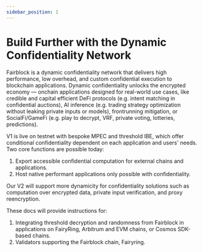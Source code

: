 ```yaml
---
sidebar_position: 1
---
```


# Build Further with the Dynamic Confidentiality Network

Fairblock is a dynamic confidentiality network that delivers high performance, low overhead, and custom confidential execution to blockchain applications. Dynamic confidentiality unlocks the encrypted economy — onchain applications designed for real-world use cases, like credible and capital efficient DeFi protocols (e.g. intent matching in confidential auctions), AI inference (e.g. trading strategy optimization without leaking private inputs or models), frontrunning mitigation, or SocialFi/GameFi (e.g. play to decrypt, VRF, private voting, lotteries, predictions).

V1 is live on testnet with bespoke MPEC and threshold IBE, which offer conditional confidentiality dependent on each application and users' needs. Two core functions are possible today:

1. Export accessible confidential computation for external chains and applications.
2. Host native performant applications only possible with confidentiality.

Our V2 will support more dynamicity for confidentiality solutions such as computation over encrypted data, private input verification, and proxy reencryption.

These docs will provide instructions for:

1. Integrating threshold decryption and randomness from Fairblock in applications on FairyRing, Arbitrum and EVM chains, or Cosmos SDK-based chains.
2. Validators supporting the Fairblock chain, Fairyring.
